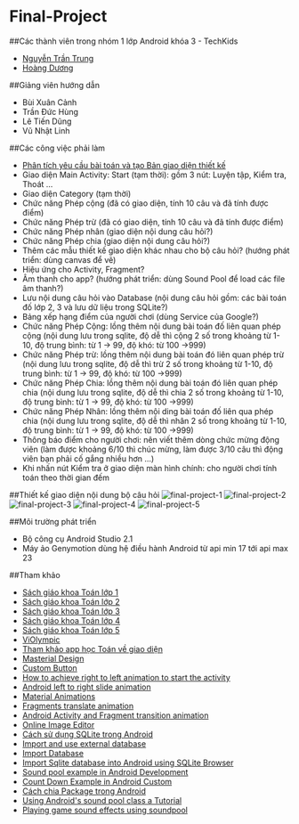 # Final-Project

##Các thành viên trong nhóm 1 lớp Android khóa 3 - TechKids
+ [Nguyễn Trần Trung](https://github.com/trantrungnt)
+ [Hoàng Dương](https://github.com/hoangduong97) 

##Giảng viên hướng dẫn 
+ Bùi Xuân Cảnh
+ Trần Đức Hùng
+ Lê Tiến Dũng
+ Vũ Nhật Linh

##Các công việc phải làm
+ [Phân tích yêu cầu bài toán và tạo Bản giao diện thiết kế](https://goo.gl/aFsDRo)
+ Giao diện Main Activity: Start (tạm thời): gồm 3 nút: Luyện tập, Kiểm tra, Thoát ...
+ Giao diện Category (tạm thời)
+ Chức năng Phép cộng (đã có giao diện, tính 10 câu và đã tính được điểm) 
+ Chức năng Phép trừ (đã có giao diện, tính 10 câu và đã tính được điểm)
+ Chức năng Phép nhân (giao diện nội dung câu hỏi?)
+ Chức năng Phép chia (giao diện nội dung câu hỏi?)
+ Thêm các mẫu thiết kế giao diện khác nhau cho bộ câu hỏi? (hướng phát triển: dùng canvas để vẽ)
+ Hiệu ứng cho Activity, Fragment?
+ Âm thanh cho app? (hướng phát triển: dùng Sound Pool để load các file âm thanh?)
+ Lưu nội dung câu hỏi vào Database (nội dung câu hỏi gồm: các bài toán đố lớp 2, 3 và lưu dữ liệu trong SQLite?)
+ Bảng xếp hạng điểm của người chơi (dùng Service của Google?)
+ Chức năng Phép Cộng: lồng thêm nội dung bài toán đố liên quan phép cộng (nội dung lưu trong sqlite, độ dễ thì cộng 2 số trong khoảng từ 1-10, độ trung bình: từ 1 -> 99, độ khó: từ 100 ->999)
+ Chức năng Phép trừ: lồng thêm nội dung bài toán đó liên quan phép trừ (nội dung lưu trong sqlite, độ dễ thì trừ 2 số trong khoảng từ 1-10, độ trung bình: từ 1 -> 99, độ khó: từ 100 ->999)
+ Chức năng Phép Chia: lồng thêm nội dung bài toán đó liên quan phép chia (nội dung lưu trong sqlite, độ dễ thì chia 2 số trong khoảng từ 1-10, độ trung bình: từ 1 -> 99, độ khó: từ 100 ->999)
+ Chức năng Phép Nhân: lồng thêm nội ding bài toán đố liên qua phép chia (nội dung lưu trong sqlite, độ dễ thì nhân 2 số trong khoảng từ 1-10, độ trung bình: từ 1 -> 99, độ khó: từ 100 ->999)
+ Thông báo điểm cho người chơi: nên viết thêm dòng chức mừng động viên (làm được khoảng 6/10 thì chúc mừng, làm được 3/10 câu thì động viên bạn phải cố gắng nhiều hơn ...)
+ Khi nhấn nút Kiểm tra ở giao diện màn hình chính: cho người chơi tính toán theo thời gian đếm


##Thiết kế giao diện nội dung bộ câu hỏi
![final-project-1](http://i477.photobucket.com/albums/rr132/trungepu/final-project-1_zpsrznvlfms.jpg)
![final-project-2](http://i477.photobucket.com/albums/rr132/trungepu/final-project-2_zpskimzcq8w.jpg)
![final-project-3](http://i477.photobucket.com/albums/rr132/trungepu/final-project-3_zpszer33gez.jpg)
![final-project-4](http://i477.photobucket.com/albums/rr132/trungepu/final-project-4_zpsuvkmkz6k.jpg)
![final-project-5](http://i477.photobucket.com/albums/rr132/trungepu/final-project-5_zpsscqmdss7.jpg)

##Môi trường phát triển
+ Bộ công cụ Android Studio 2.1
+ Máy ảo Genymotion dùng hệ điều hành Android từ api min 17 tới api max 23

##Tham khảo
+ [Sách giáo khoa Toán lớp 1](http://booktoan.com/sach-giao-khoa-toan-lop-1.html)
+ [Sách giáo khoa Toán lớp 2](http://booktoan.com/sach-giao-khoa-toan-lop-2.html)
+ [Sách giáo khoa Toán lớp 3](http://booktoan.com/sach-giao-khoa-toan-lop-3.html)
+ [Sách giáo khoa Toán lớp 4](http://booktoan.com/sach-giao-khoa-toan-lop-4.html)
+ [Sách giáo khoa Toán lớp 5](http://booktoan.com/sach-giao-khoa-toan-lop-5.html)
+ [ViOlympic](http://violympic.vn/)
+ [Tham khảo app học Toán về giao diện](https://www.youtube.com/watch?v=qqVKs1aBLgI)
+ [Masterial Design](https://www.google.com/design/spec/style/color.html#color-color-schemes)
+ [Custom Button](https://androidcookbook.com/Recipe.seam?recipeId=3307)
+ [How to achieve right to left animation to start the activity](http://stackoverflow.com/questions/26431017/how-to-achieve-right-to-left-animation-to-start-the-activity)
+ [Android left to right slide animation](http://stackoverflow.com/questions/5151591/android-left-to-right-slide-animation)
+ [Material Animations](https://github.com/lgvalle/Material-Animations)
+ [Fragments translate animation](http://trickyandroid.com/fragments-translate-animation/)
+ [Android Activity and Fragment transition animation](http://www.programering.com/a/MzN5UDMwATE.html)
+ [Online Image Editor](http://www.online-image-editor.com/)
+ [Cách sử dụng SQLite trong Android](https://duythanhcse.wordpress.com/2013/06/12/bai-tap-31-cach-su-dung-sqlite-trong-android/)
+ [Import and use external database](http://www.javahelps.com/2015/04/import-and-use-external-database-in.html)
+ [Import Database](https://gist.github.com/donaldlittlepie/1271795)
+ [Import Sqlite database into Android using SQLite Browser](http://androidgifts.com/import-sqlite-database-into-android-using-sqlite-browser/)
+ [Sound pool example in Android Development](http://www.edumobile.org/android/sound-pool-example-in-android-development/)
+ [Count Down Example in Android Custom](http://www.androidhub4you.com/2014/01/countdown-example-in-android-custom.html)
+ [Cách chia Package trong Android](https://github.com/futurice/android-best-practices#networklibs)
+ [Using Android's sound pool class a Tutorial](http://www.101apps.co.za/index.php/articles/using-android-s-soundpool-class-a-tutorial.html)
+ [Playing game sound effects using soundpool](https://www.youtube.com/watch?v=wQ2DKxNtrT4)

